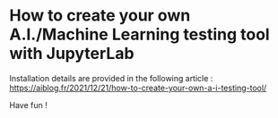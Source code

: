 # How to create your own A.I./Machine Learning  testing tool with JupyterLab

Installation details are provided in the following article : https://aiblog.fr/2021/12/21/how-to-create-your-own-a-i-testing-tool/

Have fun !
